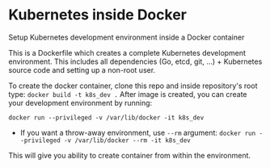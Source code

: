 # Kubernetes inside Docker

Setup Kubernetes development environment inside a Docker container

This is a Dockerfile which creates a complete Kubernetes development environment. This includes all dependencies (Go, etcd, git, ...) + Kubernetes source code and setting up a non-root user.

To create the docker container, clone this repo and inside repository's root type:
`docker build -t k8s_dev .`
After image is created, you can create your development environment by running: 

`docker run --privileged -v /var/lib/docker -it k8s_dev`

- If you want a throw-away environment, use `--rm` argument:
`docker run --privileged -v /var/lib/docker --rm -it k8s_dev`

This will give you ability to create container from within the environment.

